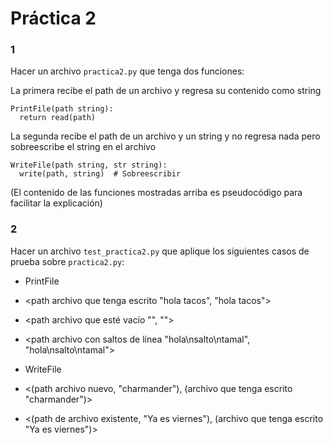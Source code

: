 # Práctica 2
### 1
Hacer un archivo `practica2.py` que tenga dos funciones:

La primera recibe el path de un archivo y regresa su contenido como string
```
PrintFile(path string):
  return read(path)

```

La segunda recibe el path de un archivo y un string y no regresa nada pero sobreescribe el string en el archivo
```
WriteFile(path string, str string):
  write(path, string)  # Sobreescribir

```

(El contenido de las funciones mostradas arriba es pseudocódigo para facilitar la explicación)

### 2
Hacer un archivo `test_practica2.py` que aplique los siguientes casos de prueba sobre `practica2.py`:

 - PrintFile
  - <path archivo que tenga escrito "hola tacos", "hola tacos">
  - <path archivo que esté vacío "", "">
  - <path archivo con saltos de línea "hola\nsalto\ntamal", "hola\nsalto\ntamal">

 - WriteFile
  - <(path archivo nuevo, "charmander"), (archivo que tenga escrito "charmander")>
  - <(path de archivo existente, "Ya es viernes"), (archivo que tenga escrito "Ya es viernes")>
